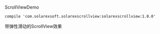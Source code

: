 ScrollViewDemo

``compile 'com.solarexsoft.solarexscrollview:solarexscrollview:1.0.0'``

带弹性滑动的ScrollView效果